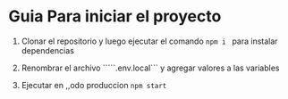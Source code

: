 # Guia Para iniciar el proyecto


1. Clonar el repositorio y luego ejecutar el comando ```npm i ``` para instalar dependencias

2. Renombrar el archivo `````.env.local``` y agregar valores a las variables

3. Ejecutar en ,,odo produccion ```npm start ``` 